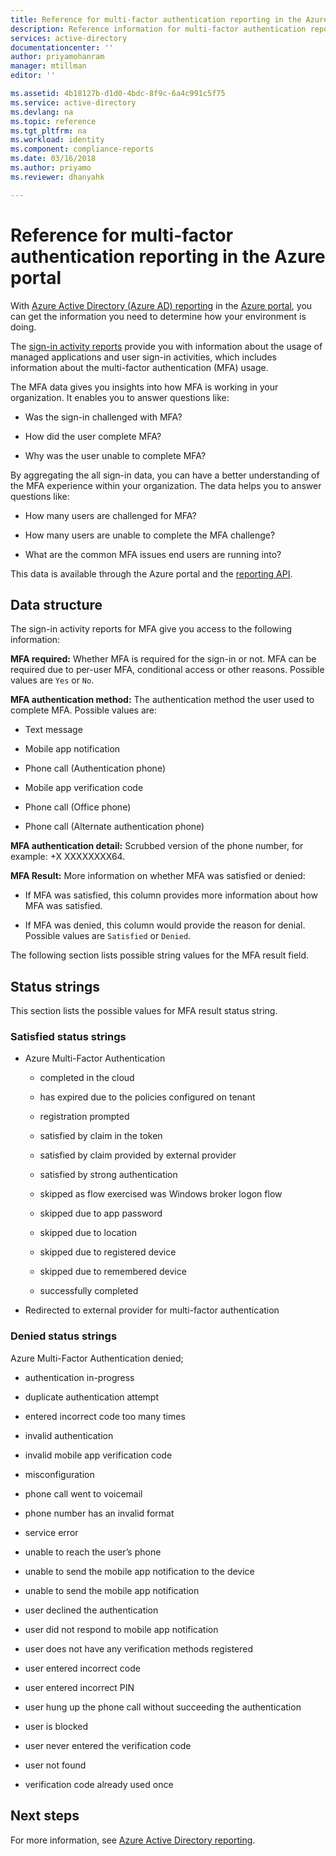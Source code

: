 ```yaml
---
title: Reference for multi-factor authentication reporting in the Azure portal | Microsoft Docs
description: Reference information for multi-factor authentication reporting in the Azure portal 
services: active-directory
documentationcenter: ''
author: priyamohanram
manager: mtillman
editor: ''

ms.assetid: 4b18127b-d1d0-4bdc-8f9c-6a4c991c5f75
ms.service: active-directory
ms.devlang: na
ms.topic: reference
ms.tgt_pltfrm: na
ms.workload: identity
ms.component: compliance-reports
ms.date: 03/16/2018
ms.author: priyamo
ms.reviewer: dhanyahk

---
```

# Reference for multi-factor authentication reporting in the Azure portal

With [Azure Active Directory (Azure AD) reporting](active-directory-reporting-azure-portal.md) in the [Azure portal](https://portal.azure.com), you can get the information you need to determine how your environment is doing.

The [sign-in activity reports](active-directory-reporting-activity-sign-ins.md) provide you with information about the usage of managed applications and user sign-in activities, which includes information about the multi-factor authentication (MFA) usage. 

The MFA data gives you insights into how MFA is working in your organization. It enables you to answer questions like: 

- Was the sign-in challenged with MFA? 

- How did the user complete MFA? 

- Why was the user unable to complete MFA?  

By aggregating the all sign-in data, you can have a better understanding of the MFA experience within your organization. The data helps you to answer questions like: 

- How many users are challenged for MFA?  

- How many users are unable to complete the MFA challenge? 

- What are the common MFA issues end users are running into? 


This data is available through the Azure portal and the [reporting API](active-directory-reporting-api-getting-started-azure-portal.md). 


## Data structure


The sign-in activity reports for MFA give you access to the following information:

**MFA required:** Whether MFA is required for the sign-in or not. MFA can be required due to per-user MFA, conditional access or other reasons. Possible values are `Yes` or `No`.

**MFA authentication method:** The authentication method the user used to complete MFA. Possible values are: 

- Text message 

- Mobile app notification 

- Phone call (Authentication phone) 

- Mobile app verification code 

- Phone call (Office phone) 

- Phone call (Alternate authentication phone) 

**MFA authentication detail:** Scrubbed version of the phone number, for example: +X XXXXXXXX64. 

**MFA Result:** More information on whether MFA was satisfied or denied:

- If MFA was satisfied, this column provides more information about how MFA was satisfied. 

- If MFA was denied, this column would provide the reason for denial. Possible values are `Satisfied` or `Denied`. 

The following section lists possible string values for the MFA result field.

## Status strings

This section lists the possible values for MFA result status string.

### Satisfied status strings


- Azure Multi-Factor Authentication

    - completed in the cloud 

    - has expired due to the policies configured on tenant 

    - registration prompted 

    - satisfied by claim in the token 

    - satisfied by claim provided by external provider 

    - satisfied by strong authentication 

    - skipped as flow exercised was Windows broker logon flow 

    - skipped due to app password 

    - skipped due to location 

    - skipped due to registered device 
    
    - skipped due to remembered device 

    - successfully completed 

- Redirected to external provider for multi-factor authentication 

 
### Denied status strings

Azure Multi-Factor Authentication denied; 

- authentication in-progress 

- duplicate authentication attempt 

- entered incorrect code too many times 

- invalid authentication 

- invalid mobile app verification code 

- misconfiguration 

- phone call went to voicemail 

- phone number has an invalid format 

- service error 

- unable to reach the user’s phone 

- unable to send the mobile app notification to the device 

- unable to send the mobile app notification 

- user declined the authentication 

- user did not respond to mobile app notification 

- user does not have any verification methods registered 

- user entered incorrect code 

- user entered incorrect PIN 

- user hung up the phone call without succeeding the authentication 

- user is blocked 

- user never entered the verification code 

- user not found 
 
- verification code already used once 



## Next steps

For more information, see [Azure Active Directory reporting](active-directory-reporting-azure-portal.md).




























